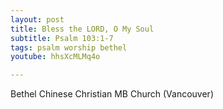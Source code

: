 ```yaml
---
layout: post
title: Bless the LORD, O My Soul
subtitle: Psalm 103:1-7
tags: psalm worship bethel
youtube: hhsXcMLMq4o

---
```

Bethel Chinese Christian MB Church (Vancouver)

